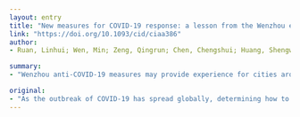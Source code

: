 ```yaml
---
layout: entry
title: "New measures for COVID-19 response: a lesson from the Wenzhou experience"
link: "https://doi.org/10.1093/cid/ciaa386"
author:
- Ruan, Linhui; Wen, Min; Zeng, Qingrun; Chen, Chengshui; Huang, Shengwei; Yang, Su; Yang, Jianjing; Wang, Jingqiang; Hu, Yuhuan; Ding, Saidan; Zhang, Ying; Zhang, Hongxia; Feng, Yuanjing; Jin, Kunlin; ZhuGe, Qichuan

summary:
- "Wenzhou anti-COVID-19 measures may provide experience for cities around the world that are experiencing this epidemic. We report the effectiveness of different responses of four affected cities in preventing the spread. It is of paramount importance to determining how to prevent the spread is a priority. The outbreak has spread globally, and we expect wenzhou measures to provide experience. Identifying the way to prevent spread is crucial to preventing it."

original:
- "As the outbreak of COVID-19 has spread globally, determining how to prevent the spread is of paramount importance. We reported the effectiveness of different responses of four affected cities in preventing the COVID-19 spread. We expect Wenzhou anti-COVID-19 measures may provide experience for cities around the world that are experiencing this epidemic."
---
```


